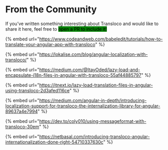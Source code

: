 # From the Community

If you’ve written something interesting about Transloco and would like to share it here, feel free to <mark style="background-color:green;">open a PR to include it!</mark>

{% embed url="https://www.codeandweb.com/babeledit/tutorials/how-to-translate-your-angular-app-with-transloco" %}

{% embed url="https://lokalise.com/blog/angular-localization-with-transloco/" %}

{% embed url="https://medium.com/@ItayOded/lazy-load-and-encapsulate-i18n-files-in-angular-with-transloco-55af44885797" %}

{% embed url="https://itnext.io/lazy-load-translation-files-in-angular-using-transloco-2d3afed116ce" %}

{% embed url="https://medium.com/angular-in-depth/introducing-localization-support-for-transloco-the-internalization-library-for-angular-89637a4e7994" %}

{% embed url="https://dev.to/coly010/using-messageformat-with-transloco-30em" %}

{% embed url="https://netbasal.com/introducing-transloco-angular-internationalization-done-right-54710337630c" %}
